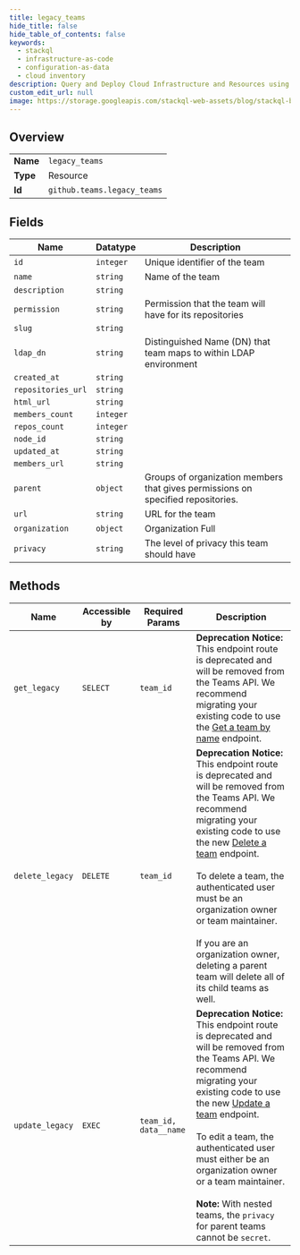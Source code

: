```yaml
---
title: legacy_teams
hide_title: false
hide_table_of_contents: false
keywords:
  - stackql
  - infrastructure-as-code
  - configuration-as-data
  - cloud inventory
description: Query and Deploy Cloud Infrastructure and Resources using SQL
custom_edit_url: null
image: https://storage.googleapis.com/stackql-web-assets/blog/stackql-blog-post-featured-image.png
---
```

  
    

## Overview
<table><tbody>
<tr><td><b>Name</b></td><td><code>legacy_teams</code></td></tr>
<tr><td><b>Type</b></td><td>Resource</td></tr>
<tr><td><b>Id</b></td><td><code>github.teams.legacy_teams</code></td></tr>
</tbody></table>

## Fields
| Name | Datatype | Description |
| ---- | -------- | ----------- |
| `id` | `integer` | Unique identifier of the team |
| `name` | `string` | Name of the team |
| `description` | `string` |  |
| `permission` | `string` | Permission that the team will have for its repositories |
| `slug` | `string` |  |
| `ldap_dn` | `string` | Distinguished Name (DN) that team maps to within LDAP environment |
| `created_at` | `string` |  |
| `repositories_url` | `string` |  |
| `html_url` | `string` |  |
| `members_count` | `integer` |  |
| `repos_count` | `integer` |  |
| `node_id` | `string` |  |
| `updated_at` | `string` |  |
| `members_url` | `string` |  |
| `parent` | `object` | Groups of organization members that gives permissions on specified repositories. |
| `url` | `string` | URL for the team |
| `organization` | `object` | Organization Full |
| `privacy` | `string` | The level of privacy this team should have |
## Methods
| Name | Accessible by | Required Params | Description |
| ---- | ------------- | --------------- | ----------- |
| `get_legacy` | `SELECT` | `team_id` | **Deprecation Notice:** This endpoint route is deprecated and will be removed from the Teams API. We recommend migrating your existing code to use the [Get a team by name](https://docs.github.com/rest/reference/teams#get-a-team-by-name) endpoint. |
| `delete_legacy` | `DELETE` | `team_id` | **Deprecation Notice:** This endpoint route is deprecated and will be removed from the Teams API. We recommend migrating your existing code to use the new [Delete a team](https://docs.github.com/rest/reference/teams#delete-a-team) endpoint.<br /><br />To delete a team, the authenticated user must be an organization owner or team maintainer.<br /><br />If you are an organization owner, deleting a parent team will delete all of its child teams as well. |
| `update_legacy` | `EXEC` | `team_id, data__name` | **Deprecation Notice:** This endpoint route is deprecated and will be removed from the Teams API. We recommend migrating your existing code to use the new [Update a team](https://docs.github.com/rest/reference/teams#update-a-team) endpoint.<br /><br />To edit a team, the authenticated user must either be an organization owner or a team maintainer.<br /><br />**Note:** With nested teams, the `privacy` for parent teams cannot be `secret`. |
